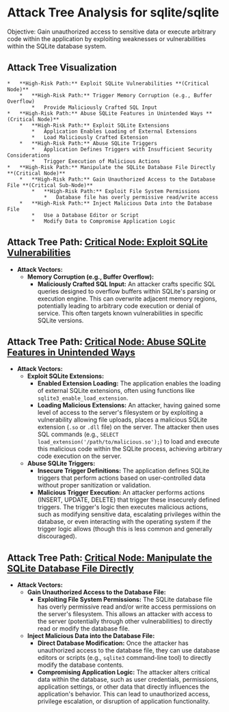 # Attack Tree Analysis for sqlite/sqlite

Objective: Gain unauthorized access to sensitive data or execute arbitrary code within the application by exploiting weaknesses or vulnerabilities within the SQLite database system.

## Attack Tree Visualization

```
*   **High-Risk Path:** Exploit SQLite Vulnerabilities **(Critical Node)**
    *   **High-Risk Path:** Trigger Memory Corruption (e.g., Buffer Overflow)
        *   Provide Maliciously Crafted SQL Input
*   **High-Risk Path:** Abuse SQLite Features in Unintended Ways **(Critical Node)**
    *   **High-Risk Path:** Exploit SQLite Extensions
        *   Application Enables Loading of External Extensions
        *   Load Maliciously Crafted Extension
    *   **High-Risk Path:** Abuse SQLite Triggers
        *   Application Defines Triggers with Insufficient Security Considerations
        *   Trigger Execution of Malicious Actions
*   **High-Risk Path:** Manipulate the SQLite Database File Directly **(Critical Node)**
    *   **High-Risk Path:** Gain Unauthorized Access to the Database File **(Critical Sub-Node)**
        *   **High-Risk Path:** Exploit File System Permissions
            *   Database file has overly permissive read/write access
    *   **High-Risk Path:** Inject Malicious Data into the Database File
        *   Use a Database Editor or Script
        *   Modify Data to Compromise Application Logic
```


## Attack Tree Path: [Critical Node: Exploit SQLite Vulnerabilities](./attack_tree_paths/critical_node_exploit_sqlite_vulnerabilities.md)

*   **Attack Vectors:**
    *   **Memory Corruption (e.g., Buffer Overflow):**
        *   **Maliciously Crafted SQL Input:** An attacker crafts specific SQL queries designed to overflow buffers within SQLite's parsing or execution engine. This can overwrite adjacent memory regions, potentially leading to arbitrary code execution or denial of service. This often targets known vulnerabilities in specific SQLite versions.

## Attack Tree Path: [Critical Node: Abuse SQLite Features in Unintended Ways](./attack_tree_paths/critical_node_abuse_sqlite_features_in_unintended_ways.md)

*   **Attack Vectors:**
    *   **Exploit SQLite Extensions:**
        *   **Enabled Extension Loading:** The application enables the loading of external SQLite extensions, often using functions like `sqlite3_enable_load_extension`.
        *   **Loading Malicious Extensions:** An attacker, having gained some level of access to the server's filesystem or by exploiting a vulnerability allowing file uploads, places a malicious SQLite extension (`.so` or `.dll` file) on the server. The attacker then uses SQL commands (e.g., `SELECT load_extension('/path/to/malicious.so');`) to load and execute this malicious code within the SQLite process, achieving arbitrary code execution on the server.
    *   **Abuse SQLite Triggers:**
        *   **Insecure Trigger Definitions:** The application defines SQLite triggers that perform actions based on user-controlled data without proper sanitization or validation.
        *   **Malicious Trigger Execution:** An attacker performs actions (INSERT, UPDATE, DELETE) that trigger these insecurely defined triggers. The trigger's logic then executes malicious actions, such as modifying sensitive data, escalating privileges within the database, or even interacting with the operating system if the trigger logic allows (though this is less common and generally discouraged).

## Attack Tree Path: [Critical Node: Manipulate the SQLite Database File Directly](./attack_tree_paths/critical_node_manipulate_the_sqlite_database_file_directly.md)

*   **Attack Vectors:**
    *   **Gain Unauthorized Access to the Database File:**
        *   **Exploiting File System Permissions:** The SQLite database file has overly permissive read and/or write access permissions on the server's filesystem. This allows an attacker with access to the server (potentially through other vulnerabilities) to directly read or modify the database file.
    *   **Inject Malicious Data into the Database File:**
        *   **Direct Database Modification:** Once the attacker has unauthorized access to the database file, they can use database editors or scripts (e.g., `sqlite3` command-line tool) to directly modify the database contents.
        *   **Compromising Application Logic:** The attacker alters critical data within the database, such as user credentials, permissions, application settings, or other data that directly influences the application's behavior. This can lead to unauthorized access, privilege escalation, or disruption of application functionality.

